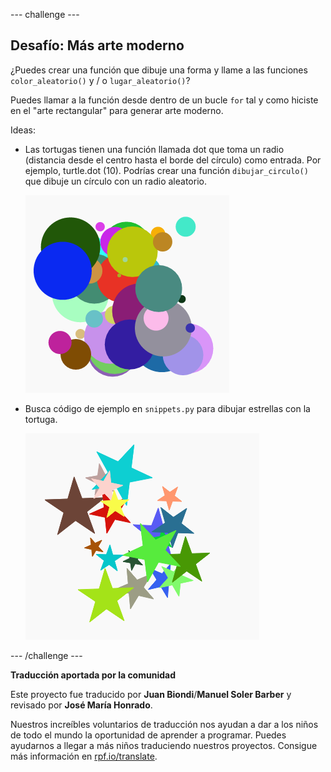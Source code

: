 --- challenge ---

## Desafío: Más arte moderno

¿Puedes crear una función que dibuje una forma y llame a las funciones `color_aleatorio()` y / o `lugar_aleatorio()`?

Puedes llamar a la función desde dentro de un bucle `for` tal y como hiciste en el "arte rectangular" para generar arte moderno.

Ideas:

- Las tortugas tienen una función llamada dot que toma un radio (distancia desde el centro hasta el borde del círculo) como entrada. Por ejemplo, turtle.dot (10). Podrías crear una función `dibujar_circulo()` que dibuje un círculo con un radio aleatorio.
    
    ![captura de pantalla](images/modern-circles.png)

- Busca código de ejemplo en `snippets.py` para dibujar estrellas con la tortuga.
    
    ![captura de pantalla](images/modern-stars.png)

--- /challenge ---


**Traducción aportada por la comunidad**

Este proyecto fue traducido por **Juan Biondi**/**Manuel Soler Barber** y revisado por **José María Honrado**.

Nuestros increíbles voluntarios de traducción nos ayudan a dar a los niños de todo el mundo la oportunidad de aprender a programar. Puedes ayudarnos a llegar a más niños traduciendo nuestros proyectos. Consigue más información en [rpf.io/translate](https://rpf.io/translate).